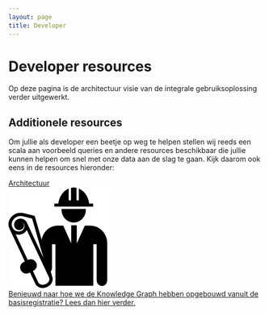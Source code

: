 ```yaml
---
layout: page
title: Developer
---
```


<link rel="stylesheet" href="/assets/css/developer.css">

# Developer resources

Op deze pagina is de architectuur visie van de integrale gebruiksoplossing verder uitgewerkt. 
<br/>


## Additionele resources

Om jullie als developer een beetje op weg te helpen stellen wij reeds een scala aan voorbeeld queries en andere resources beschikbaar die jullie kunnen helpen om snel met onze data aan de slag te gaan. Kijk daarom ook eens in de resources hieronder:

<div class="cards-wrapper">
    <a href="/demonstrators/architectuur-selfservice/KnowledgeGraph/">
    <div class="card">
      <div class="card-type">Architectuur</div>
      <img class="card-image" src="/assets/images/architectuur-icon.png" alt="Architectuur Knowledge Graph">
      <div class="card-description">Benieuwd naar hoe we de Knowledge Graph hebben opgebouwd vanuit de basisregistratie? Lees dan hier verder.</div>
    </div>
  </a>
</div>
